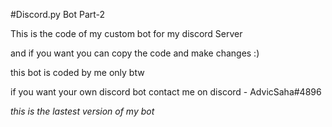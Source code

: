 #Discord.py Bot Part-2

This is the code of my custom bot for my discord Server

and if you want you can copy the code and make changes :)

this bot is coded by me only btw

if you want your own discord bot contact me on discord - AdvicSaha#4896

*this is the lastest version of my bot*
